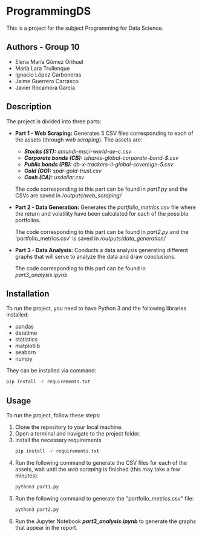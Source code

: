 # ProgrammingDS

This is a project for the subject Programming for Data Science.

## Authors - Group 10

- Elena María Gómez Orihuel
- María Lara Trullenque
- Ignacio López Carboneras
- Jaime Guerrero Carrasco
- Javier Rocamora García

## Description

The project is divided into three parts:

- **Part 1 - Web Scraping:** Generates 5 CSV files corresponding to each of the assets (through _web scraping_). The assets are:
  - ***Stocks (ST):*** _amundi-msci-world-ae-c.csv_
  - ***Corporate bonds (CB):*** _ishares-global-corporate-bond-$.csv_
  - ***Public bonds (PB):*** _db-x-trackers-ii-global-sovereign-5.csv_
  - ***Gold (GO):*** _spdr-gold-trust.csv_
  - ***Cash (CA):*** _usdollar.csv_
  
  The code corresponding to this part can be found in _part1.py_ and the CSVs are saved in */outputs/web_scraping/*
  
- **Part 2 - Data Generation:** Generates the _portfolio_metrics.csv_ file where the return and volatility have been calculated for each of the possible portfolios.

  The code corresponding to this part can be found in _part2.py_ and the 'portfolio_metrics.csv' is saved in */outputs/data_generation/*

- **Part 3 - Data Analysis:** Conducts a data analysis generating different graphs that will serve to analyze the data and draw conclusions.

  The code corresponding to this part can be found in _part3_analysis.ipynb_

## Installation

To run the project, you need to have Python 3 and the following libraries installed:

- pandas
- datetime
- statistics
- matplotlib
- seaborn
- numpy

They can be installed via command:

```bash
pip install -r requirements.txt
```

## Usage

To run the project, follow these steps:

1. Clone the repository to your local machine.
2. Open a terminal and navigate to the project folder.
3. Install the necessary requirements
    ```bash
    pip install -r requirements.txt
    ```
4. Run the following command to generate the CSV files for each of the assets, wait until the _web scraping_ is finished (this may take a few minutes):
    ```bash
    python3 part1.py
    ```
5. Run the following command to generate the "portfolio_metrics.csv" file:
    ```bash
    python3 part2.py
    ```
5. Run the Jupyter Notebook ***part3_analysis.ipynb*** to generate the graphs that appear in the report.


